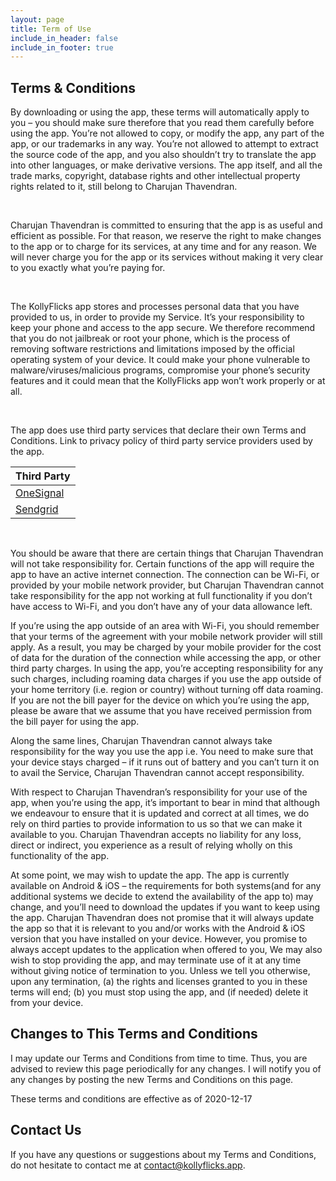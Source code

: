 ```yaml
---
layout: page
title: Term of Use
include_in_header: false
include_in_footer: true
---
```


## Terms & Conditions

By downloading or using the app, these terms will automatically apply to you – you should make sure therefore that you read them carefully before using the app. You’re not allowed to copy, or modify the app, any part of the app, or our trademarks in any way. You’re not allowed to attempt to extract the source code of the app, and you also shouldn’t try to translate the app into other languages, or make derivative versions. The app itself, and all the trade marks, copyright, database rights and other intellectual property rights related to it, still belong to Charujan Thavendran.

<br>

Charujan Thavendran is committed to ensuring that the app is as useful and efficient as possible. For that reason, we reserve the right to make changes to the app or to charge for its services, at any time and for any reason. We will never charge you for the app or its services without making it very clear to you exactly what you’re paying for.

<br>

The KollyFlicks app stores and processes personal data that you have provided to us, in order to provide my Service. It’s your responsibility to keep your phone and access to the app secure. We therefore recommend that you do not jailbreak or root your phone, which is the process of removing software restrictions and limitations imposed by the official operating system of your device. It could make your phone vulnerable to malware/viruses/malicious programs, compromise your phone’s security features and it could mean that the KollyFlicks app won’t work properly or at all.

<br>

The app does use third party services that declare their own Terms and Conditions.
Link to privacy policy of third party service providers used by the app.

| Third Party                                  |
| :------------------------------------------- |
| [OneSignal](https://onesignal.com/tos)       |
| [Sendgrid](https://www.twilio.com/legal/tos) |

<br>

You should be aware that there are certain things that Charujan Thavendran will not take responsibility for. Certain functions of the app will require the app to have an active internet connection. The connection can be Wi-Fi, or provided by your mobile network provider, but Charujan Thavendran cannot take responsibility for the app not working at full functionality if you don’t have access to Wi-Fi, and you don’t have any of your data allowance left.

If you’re using the app outside of an area with Wi-Fi, you should remember that your terms of the agreement with your mobile network provider will still apply. As a result, you may be charged by your mobile provider for the cost of data for the duration of the connection while accessing the app, or other third party charges. In using the app, you’re accepting responsibility for any such charges, including roaming data charges if you use the app outside of your home territory (i.e. region or country) without turning off data roaming. If you are not the bill payer for the device on which you’re using the app, please be aware that we assume that you have received permission from the bill payer for using the app.

Along the same lines, Charujan Thavendran cannot always take responsibility for the way you use the app i.e. You need to
make sure that your device stays charged – if it runs out of battery and you can’t turn it on to avail the Service, Charujan Thavendran cannot accept responsibility.

With respect to Charujan Thavendran’s responsibility for your use of the app, when you’re using the app, it’s important to bear in mind that although we endeavour to ensure that it is updated and correct at all times, we do rely on third parties to provide information to us so that we can make it available to you. Charujan Thavendran accepts no liability for any loss, direct or indirect, you experience as a result of relying wholly on this functionality of the app.

At some point, we may wish to update the app. The app is currently available on Android & iOS – the requirements for both systems(and for any additional systems we decide to extend the availability of the app to) may change, and you’ll need to download the updates if you want to keep using the app. Charujan Thavendran does not promise that it will always update the app so that it is relevant to you and/or works with the Android & iOS version that you have installed on your device. However, you promise to always accept updates to the application when offered to you, We may also wish to stop providing the app, and may terminate use of it at any time without giving notice of termination to you. Unless we tell you otherwise, upon any termination, (a) the rights and licenses granted to you in these terms will end; (b) you must stop using the app, and (if needed) delete it from your device.

## Changes to This Terms and Conditions

I may update our Terms and Conditions from time to time. Thus, you are advised to review this page periodically for any changes. I will notify you of any changes by posting the new Terms and Conditions on this page.

These terms and conditions are effective as of 2020-12-17

## Contact Us

If you have any questions or suggestions about my Terms and Conditions, do not hesitate to contact me at contact@kollyflicks.app.

